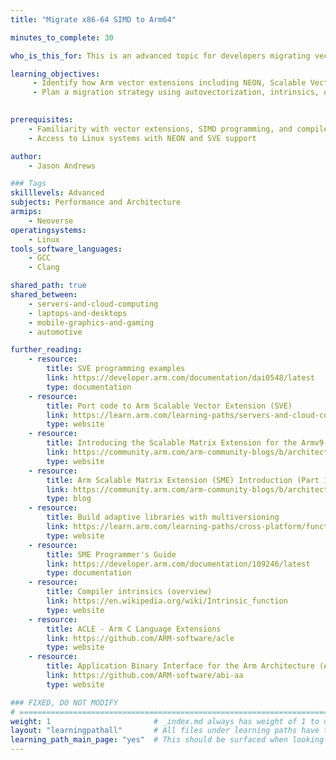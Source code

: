 ```yaml
---
title: "Migrate x86-64 SIMD to Arm64"

minutes_to_complete: 30

who_is_this_for: This is an advanced topic for developers migrating vectorized (SIMD) code from x86-64 to Arm64.

learning_objectives:
     - Identify how Arm vector extensions including NEON, Scalable Vector Extension (SVE), and Scalable Matrix Extension (SME) map to vector extensions from other architectures
     - Plan a migration strategy using autovectorization, intrinsics, or library substitution
   

prerequisites:
    - Familiarity with vector extensions, SIMD programming, and compiler intrinsics
    - Access to Linux systems with NEON and SVE support

author:
    - Jason Andrews

### Tags
skilllevels: Advanced
subjects: Performance and Architecture
armips:
    - Neoverse
operatingsystems:
    - Linux
tools_software_languages:
    - GCC
    - Clang

shared_path: true
shared_between:
    - servers-and-cloud-computing
    - laptops-and-desktops
    - mobile-graphics-and-gaming
    - automotive

further_reading:
    - resource:
        title: SVE programming examples
        link: https://developer.arm.com/documentation/dai0548/latest
        type: documentation
    - resource:
        title: Port code to Arm Scalable Vector Extension (SVE)
        link: https://learn.arm.com/learning-paths/servers-and-cloud-computing/sve
        type: website
    - resource:
        title: Introducing the Scalable Matrix Extension for the Armv9-A Architecture
        link: https://community.arm.com/arm-community-blogs/b/architectures-and-processors-blog/posts/scalable-matrix-extension-armv9-a-architecture
        type: website
    - resource:
        title: Arm Scalable Matrix Extension (SME) Introduction (Part 1)
        link: https://community.arm.com/arm-community-blogs/b/architectures-and-processors-blog/posts/arm-scalable-matrix-extension-introduction
        type: blog
    - resource:
        title: Build adaptive libraries with multiversioning
        link: https://learn.arm.com/learning-paths/cross-platform/function-multiversioning/
        type: website
    - resource:
        title: SME Programmer's Guide
        link: https://developer.arm.com/documentation/109246/latest
        type: documentation
    - resource:
        title: Compiler intrinsics (overview)
        link: https://en.wikipedia.org/wiki/Intrinsic_function
        type: website
    - resource:
        title: ACLE - Arm C Language Extensions
        link: https://github.com/ARM-software/acle
        type: website
    - resource:
        title: Application Binary Interface for the Arm Architecture (AAPCS64)
        link: https://github.com/ARM-software/abi-aa
        type: website

### FIXED, DO NOT MODIFY
# ================================================================================
weight: 1                       # _index.md always has weight of 1 to order correctly
layout: "learningpathall"       # All files under learning paths have this same wrapper
learning_path_main_page: "yes"  # This should be surfaced when looking for related content. Only set for _index.md of learning path content.
---
```


   

